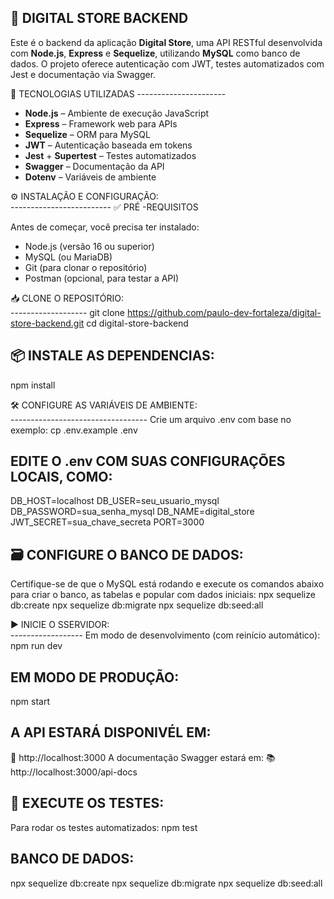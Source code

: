 🛒 DIGITAL STORE BACKEND
   ----------------------
Este é o backend da aplicação **Digital Store**, uma API RESTful desenvolvida com **Node.js**, **Express** e **Sequelize**, utilizando **MySQL** como banco de dados.
O projeto oferece autenticação com JWT, testes automatizados com Jest e documentação via Swagger.

🚀 TECNOLOGIAS UTILIZADAS
    ----------------------
- **Node.js** – Ambiente de execução JavaScript
- **Express** – Framework web para APIs
- **Sequelize** – ORM para MySQL
- **JWT** – Autenticação baseada em tokens
- **Jest** + **Supertest** – Testes automatizados
- **Swagger** – Documentação da API
- **Dotenv** – Variáveis de ambiente

⚙️ INSTALAÇÃO E CONFIGURAÇÃO:                                                                                                                                           
    -------------------------
✅ PRÉ -REQUISITOS

Antes de começar, você precisa ter instalado:
- Node.js (versão 16 ou superior)
- MySQL (ou MariaDB)
- Git (para clonar o repositório)
- Postman (opcional, para testar a API)

📥 CLONE O REPOSITÓRIO:                                                                                                                                            
    -------------------
git clone https://github.com/paulo-dev-fortaleza/digital-store-backend.git
cd digital-store-backend

📦 INSTALE AS DEPENDENCIAS:                                                                                                                                   
   ------------------------
npm install

🛠️ CONFIGURE AS VARIÁVEIS DE AMBIENTE:                                                                                                                             
    ----------------------------------
Crie um arquivo .env com base no exemplo:
cp .env.example .env

EDITE O .env COM SUAS CONFIGURAÇÕES LOCAIS, COMO:                                                                                                                
-------------------------------------------------
DB_HOST=localhost
DB_USER=seu_usuario_mysql
DB_PASSWORD=sua_senha_mysql
DB_NAME=digital_store
JWT_SECRET=sua_chave_secreta
PORT=3000

🗃️ CONFIGURE O BANCO DE DADOS:                                                                                                                                
   ---------------------------
Certifique-se de que o MySQL está rodando e execute os comandos abaixo para criar o banco, as tabelas e popular com dados iniciais:
npx sequelize db:create
npx sequelize db:migrate
npx sequelize db:seed:all

▶️ INICIE O SSERVIDOR:                                                                                                                                
    ------------------
Em modo de desenvolvimento (com reinício automático):
npm run dev

EM MODO DE PRODUÇÃO:                                                                                                                                  
--------------------
npm start

A API ESTARÁ DISPONIVÉL EM:                                                                                                                                  
--------------------------
📍 http://localhost:3000
A documentação Swagger estará em:
📚 http://localhost:3000/api-docs

🧪 EXECUTE OS TESTES:                                                                                                                                          
   ------------------
Para rodar os testes automatizados:
npm test

BANCO DE DADOS:                                                                                                                                                                                                                                                                                              
---------------
npx sequelize db:create
npx sequelize db:migrate
npx sequelize db:seed:all
